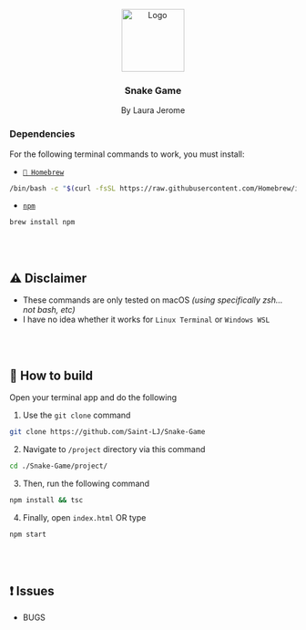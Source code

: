 <br />
<div align="center">
    <img src="https://cdn.iconscout.com/icon/premium/png-256-thumb/snake-game-8700200-7154211.png" alt="Logo" width="110" height="110">
  </a>

  <h3 align="center"><b>Snake Game</b></h3>

  <p align="center">
    By Laura Jerome
  </p>
</div>

### Dependencies

For the following terminal commands to work, you must install:

* <a aria-label="Homebrew" href="https://brew.sh">`🍺 Homebrew`</a>
```sh
/bin/bash -c "$(curl -fsSL https://raw.githubusercontent.com/Homebrew/install/HEAD/install.sh)"
```
* <a aria-label="npm" href="https://www.npmjs.com">`npm`</a>
```sh
brew install npm
```

<br />
<br />

## ⚠️ Disclaimer
* These commands are only tested on macOS *(using specifically zsh… not bash, etc)*
* I have no idea whether it works for `Linux Terminal` or `Windows WSL`

<br />
<br />

## 🔨 How to build

Open your terminal app and do the following

1. Use the `git clone` command
```sh
git clone https://github.com/Saint-LJ/Snake-Game
```
2. Navigate to `/project` directory via this command
```sh
cd ./Snake-Game/project/
```
3. Then, run the following command
```sh
npm install && tsc
```
4. Finally, open `index.html` OR type
```sh
npm start
```

<br />
<br />

## ❗ Issues

* BUGS
